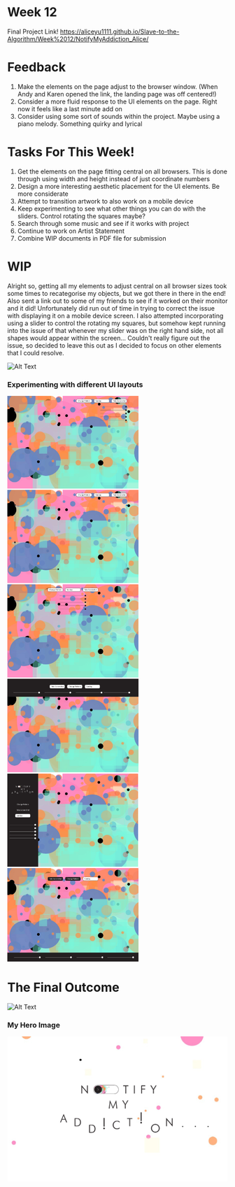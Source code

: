 # Week 12
Final Project Link! https://aliceyu1111.github.io/Slave-to-the-Algorithm/Week%2012/NotifyMyAddiction_Alice/

# Feedback
1. Make the elements on the page adjust to the browser window. (When Andy and Karen opened the link, the landing page was off centered!)
2. Consider a more fluid response to the UI elements on the page. Right now it feels like a last minute add on
3. Consider using some sort of sounds within the project. Maybe using a piano melody. Something quirky and lyrical

# Tasks For This Week!
1. Get the elements on the page fitting central on all browsers. This is done through using width and height instead of just coordinate numbers
2. Design a more interesting aesthetic placement for the UI elements. Be more considerate
3. Attempt to transition artwork to also work on a mobile device
4. Keep experimenting to see what other things you can do with the sliders. Control rotating the squares maybe?
5. Search through some music and see if it works with project
6. Continue to work on Artist Statement
7. Combine WIP documents in PDF file for submission

# WIP 
Alright so, getting all my elements to adjust central on all browser sizes took some times to recategorise my objects, but we got there in there in the end! Also sent a link out to some of my friends to see if it worked on their monitor and it did! Unfortunately did run out of time in trying to correct the issue with displaying it on a mobile device screen. 
I also attempted incorporating using a slider to control the rotating my squares, but somehow kept running into the issue of that whenever my slider was on the right hand side, not all shapes would appear within the screen... Couldn't really figure out the issue, so decided to leave this out as I decided to focus on other elements that I could resolve.

![Alt Text](https://media.giphy.com/media/89uZ2wAcY3f45CSOYO/giphy.gif)


### Experimenting with different UI layouts

<img src= "https://github.com/aliceyu1111/Slave-to-the-Algorithm/blob/master/Week%2012/Notify%20My%20Addiction%20UI%20Placements-08.jpg" width ="300" />  <img src= "https://github.com/aliceyu1111/Slave-to-the-Algorithm/blob/master/Week%2012/Notify%20My%20Addiction%20UI%20Placements-09.jpg" width ="300" /> 
<img src= "https://github.com/aliceyu1111/Slave-to-the-Algorithm/blob/master/Week%2012/Notify%20My%20Addiction%20UI%20Placements-14.jpg" width ="300" />
<img src= "https://github.com/aliceyu1111/Slave-to-the-Algorithm/blob/master/Week%2012/Notify%20My%20Addiction%20UI%20Placements-15.jpg" width ="300" /> 
<img src= "https://github.com/aliceyu1111/Slave-to-the-Algorithm/blob/master/Week%2012/Notify%20My%20Addiction%20UI%20Placements-16.jpg" width ="300" /> 
<img src= "https://github.com/aliceyu1111/Slave-to-the-Algorithm/blob/master/Week%2012/Notify%20My%20Addiction%20UI%20Placements-17.jpg" width ="300" /> 

# The Final Outcome

![Alt Text](https://media.giphy.com/media/H7jcIRAhMLBWGzWUbz/giphy.gif) 

### My Hero Image
<img src= "https://github.com/aliceyu1111/Slave-to-the-Algorithm/blob/master/Week%2012/Notify%20My%20Addiction%20Hero%20Image-13.jpg" width ="700" /> 




